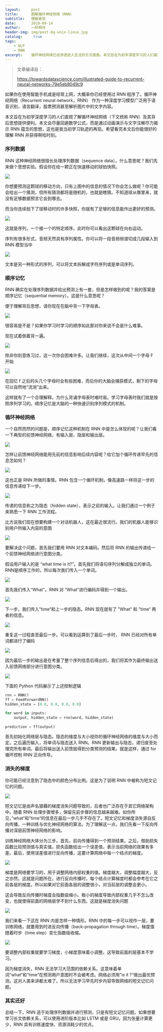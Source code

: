 ```yaml
---
layout:     post
title:      图解循环神经网络（RNN）
subtitle:   理解直觉
date:       2019-09-14
author:     一轩明月
header-img: img/post-bg-unix-linux.jpg
catalog: 	 true
tags:
    - NLP
    - RNN
excerpt:    循环神经网络已经渗透进入生活的方方面面。本文旨在为初学深度学习的人们直观了解循环神经网络（下文统称 RNN）及其背后思想提供便利，尽力回避数学公式，转而通过动画演示与文字注解尽力揭示 RNN 蕴含的思想
---
```


> 文章编译自：
>
> https://towardsdatascience.com/illustrated-guide-to-recurrent-neural-networks-79e5eb8049c9

如果你在使用智能手机或是经常上网，大概率你已经使用过 RNN 程序了。循环神经网络（Recurrent neural network，RNN） 作为一种深度学习模型广泛用于语音识别，语言翻译，股票预测甚至解析图片中的文字内容。

本文旨在为初学深度学习的人们直观了解循环神经网络（下文统称 RNN）及其背后思想提供便利。本文会尽量回避数学公式，而是通过动画演示与文字注解尽力揭示 RNN 蕴含的思想，这也是我当初学习轨迹的再现。希望看完本文后你能很好的理解 RNN 并获得啊哈时刻。

### 序列数据

RNN 这种神经网络很擅长处理序列数据（sequence data）。什么意思呢？我们先来做个思想实验。假设你在给一颗正在快速移动的球拍快照。

![](https://raw.githubusercontent.com/LibertyDream/diy_img_host/master/img/2019-09-13_ball.png)

你想要预测这颗球的移动方向，只有上图中的信息的情况下你会怎么做呢？你可能会给出一个猜测，但所有猜测都将是随机的，也就是瞎猜。不知道球从哪里来，就没有足够数据预言它会到哪去。

而当你连续拍下了球移动时的许多快照，你就有了足够的信息能作出更好的预测。

![](https://raw.githubusercontent.com/LibertyDream/diy_img_host/master/img/2019-09-13_ball_move.gif)

这就是序列，一个接一个的特定顺序。此时你可以看出这颗球在向右运动。

序列有很多形式，音频天然具有序列属性。你可以将一段音频频谱切成几段输入到 RNN 模型当中

![](https://raw.githubusercontent.com/LibertyDream/diy_img_host/master/img/2019-09-13_audio.png)

文本是另一种形式的序列，可以将文本拆解成字符序列或是单词序列。

### 顺序记忆

RNN 确实在处理序列数据并给出预测上有一套，但是怎样做到的呢？我的答案是顺序记忆（sequential memory）。这是什么意思呢？

便于理解背后思想，请你现在在脑中背一下字母表。

![](https://raw.githubusercontent.com/LibertyDream/diy_img_host/master/img/2019-09-14_alpha.png)

很容易是不是？如果你学习时学习的顺序如此那对你来说不会是什么难事。

现在试着倒着背一遍。

![](https://raw.githubusercontent.com/LibertyDream/diy_img_host/master/img/2019-09-14_alpha_backward.png)

除非你刻意练习过，这一次你会困难许多。让我们继续，这次从中间一个字母 F 开始

![](https://raw.githubusercontent.com/LibertyDream/diy_img_host/master/img/2019-09-14_char_f.png)

在回忆 f 之后的头几个字母时会有些困难，而后你的大脑会捕获模式，剩下的字母可以自然地“流淌”出来。

这样就有了一个合理解释，为什么背诵字母表时难时易。学习字母表时我们就是按照序列学习的。顺序记忆是大脑的一种快速识别序列模式的机制。

### 循环神经网络

一个自然而然的问题是，顺序记忆这种机制在 RNN 中是怎么体现的呢？让我们看一下典型的前馈神经网络，有输入层、隐层和输出层。

![](https://raw.githubusercontent.com/LibertyDream/diy_img_host/master/img/2019-09-14_ffnn.png)

怎样让前馈神经网络能用先前的信息影响后续内容呢？给它加个循环传递早先的信息怎如何？

![](https://raw.githubusercontent.com/LibertyDream/diy_img_host/master/img/2019-09-14_rnn.png)

这也正是 RNN 所做的事情。RNN 包含一个循环机制，像高速路一样将这一步的信息传递给下一步。

![](https://raw.githubusercontent.com/LibertyDream/diy_img_host/master/img/2019-09-14_rnn.gif)

传递的信息称之为隐态（hidden state），表示之前的输入。让我们通过一个例子来熟悉一下 RNN 工作流程。

比方说我们现在想要构建一个对话机器人，这在最近很流行。我们的机器人能够识别用户所输入内容的意图

![](https://raw.githubusercontent.com/LibertyDream/diy_img_host/master/img/2019-09-14_classify_intent_of_text.gif)

要解决这个问题，首先我们要用 RNN 对文本编码。然后将 RNN 的输出传递给一个前馈神经网络进行意图分类。

假设用户输入的是 “what time is it?”。首先我们将语句序列分解成独立的单词。RNN是顺序工作的，所以每次我们传入一个单词。

![](https://raw.githubusercontent.com/LibertyDream/diy_img_host/master/img/2019-09-14_tokenization.gif)

首先我们传入“What"。RNN 对 ”What“进行编码并得到一个输出。

![](https://raw.githubusercontent.com/LibertyDream/diy_img_host/master/img/2019-09-14_what.gif)

下一步，我们传入”time“和上一步的隐态。RNN 现在就有了 ”What“ 和 ”time“ 两者的信息。

![](https://raw.githubusercontent.com/LibertyDream/diy_img_host/master/img/2019-09-14_time.gif)

重复这一过程直至最后一步。可以看到运算到了最后一步时， RNN 已经对所有单词都进行了编码

![](https://raw.githubusercontent.com/LibertyDream/diy_img_host/master/img/2019-09-14_last_step.gif)

因为最后一步的输出是在考量了整个序列信息后得出的，我们将其作为最终输出送入前馈网络部分进行意图分类。

![](https://raw.githubusercontent.com/LibertyDream/diy_img_host/master/img/2019-09-14_intent_classify.gif)

下面的 Python 代码展示了上述控制逻辑

```python
rnn = RNN()
ff = FeedForwardNN()
hidden_state = [0.0, 0.0, 0.0, 0.0]

for word in inputs:
    output, hidden_state = rnn(word, hidden_state)
    
prediction = ff(output)
```

首先初始化网络层与隐态。隐态的维度与大小视你的循环神经网络的维度与大小而定。之后遍历输入，将单词与隐态送入 RNN。RNN 更新输出与隐态，递归直至处理完所有单词。最后将输出送入前馈层得到分类预测的结果。就是这样，通过 for 循环控制 RNN 正向传导。

### 消失的梯度

你可能已经注意到了隐态中的颜色分布比例。这是为了说明 RNN 中被称为短文记忆的问题。

![](https://raw.githubusercontent.com/LibertyDream/diy_img_host/master/img/2019-09-14_final_state.png)

短文记忆是由声名狼藉的梯度消失问题导致的，后者也广泛存在于其它网络架构中。随着 RNN 处理步骤增多，保留先前步骤的信息越来越难。如你所见，”what“和”time“的信息在最后一步几乎不存在了。短文记忆和梯度消失源自反向传播，一种训练与优化神经网络的算法。为了理解这一点，我们先看一下反向传播对深层前馈神经网络的影响。

训练神经网络大体分为三步。首先，前向传播得到一个预测结果。之后，借助损失函数比较预测值与真实值。损失函数给出一个误差值，表示当前网络的效果有多差。最后，使用误差值进行反向传播，这要计算网络中每一个结点的梯度。

![](https://raw.githubusercontent.com/LibertyDream/diy_img_host/master/img/2019-09-14_train_network.gif)

梯度是网络要学习的，用于调整网络内部权重的值。梯度越大，调整幅度越大，反之亦然。这就是问题所在。进行反向传播时，每个结点计算梯度时都会参考在它之前各层的梯度。所以如果对它前面各层的调整很小，对当前层的调整会更小。

这会导致反向传播时梯度会指数级缩小。极小的梯度导致内部权重几乎不怎么改变，也就使得前面的网络层学不到什么东西。这就是梯度消失问题

![](https://raw.githubusercontent.com/LibertyDream/diy_img_host/master/img/2019-09-14_gradient_shrink.gif)

我们来看一下这在 RNN 内是怎样一种情形。RNN 中的每一步可以视作一层，要训练网络，就要用到时进反向传播（back-propagation through time）。梯度值随着时步（time step）变化指数级收缩。

![](https://raw.githubusercontent.com/LibertyDream/diy_img_host/master/img/2019-09-14_shrink_time_step.gif)

要调整内部权重就要学习梯度，小梯度意味着小调整。这导致前面的层基本不学习。

因为梯度消失，RNN 无法学习大范围的依赖关系。这意味着单词”what“和”time“在预测用户意图时不会被考虑。网络必须用”is it ?“做出最优预测。这对人类来讲都太难了。所以无法学习早先时步内容导致网络的短文记忆问题。

### 其实还好

总结一下，RNN  适于处理序列数据并进行预测，只是有短文记忆问题。如果想要学习长文依赖关系，可以使用进阶版本比如 LSTM 或是 GRU。因为张量计算更少，RNN 具有训练速度快、资源消耗少的优点。